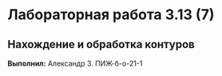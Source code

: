 # Лабораторная работа 3.13 (7)
## Нахождение и обработка контуров


**Выполнил:** Александр З. ПИЖ-б-о-21-1